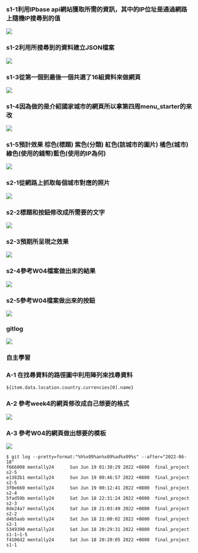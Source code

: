 
### s1-1利用IPbase api網站獲取所需的資訊，其中的IP位址是通過網路上隨機IP搜尋到的值

![](s1-1.png)

### s1-2利用所搜尋到的資料建立JSON檔案
![](s1-2.png)


### s1-3從第一個到最後一個共選了16組資料來做網頁

![](s1-3.png)

### s1-4因為做的是介紹國家城市的網頁所以拿第四周menu_starter的來改
![](s1-4.png)

### s1-5預計效果 棕色(標題) 紫色(分類) 紅色(該城市的圖片) 橘色(城市) 綠色(使用的錢幣)藍色(使用的IP為何)

![](s1-5.png)

### s2-1從網路上抓取每個城市對應的照片
![](s2-1.png)


### s2-2標題和按鈕修改成所需要的文字
![](s2-2.png)

### s2-3預期所呈現之效果
![](s2-3.png)

### s2-4參考W04檔案做出來的結果
![](s2-4.png)

### s2-5參考W04檔案做出來的按鈕
![](s2-5.png)

### gitlog
![](gitlog.png)

### 自主學習

### A-1 在找尋資料的路徑圖中利用陣列來找尋資料
```
${item.data.location.country.currencies[0].name}
```
### A-2 參考week4的網頁修改成自己想要的格式
![](a-2.png)
### A-3 參考W04的網頁做出想要的模板
![](a-3.png)




```
$ git log --pretty=format:"%h%x09%an%x09%ad%x09%s" --after="2022-06-18"
f666008 mentally24      Sun Jun 19 01:30:29 2022 +0800  final_project s2-5
e1382b1 mentally24      Sun Jun 19 00:46:57 2022 +0800  final_project s2-5
3f0e660 mentally24      Sun Jun 19 00:12:41 2022 +0800  final_project s2-4
5fad59b mentally24      Sat Jun 18 22:31:24 2022 +0800  final_project s2-3
8de24a7 mentally24      Sat Jun 18 21:03:49 2022 +0800  final_project s2-2
d4b5aab mentally24      Sat Jun 18 21:00:02 2022 +0800  final_project s2-1
5349390 mentally24      Sat Jun 18 20:29:31 2022 +0800  final_project s1-1~1-5
f4106d2 mentally24      Sat Jun 18 20:20:05 2022 +0800  final_project s1-1

```
